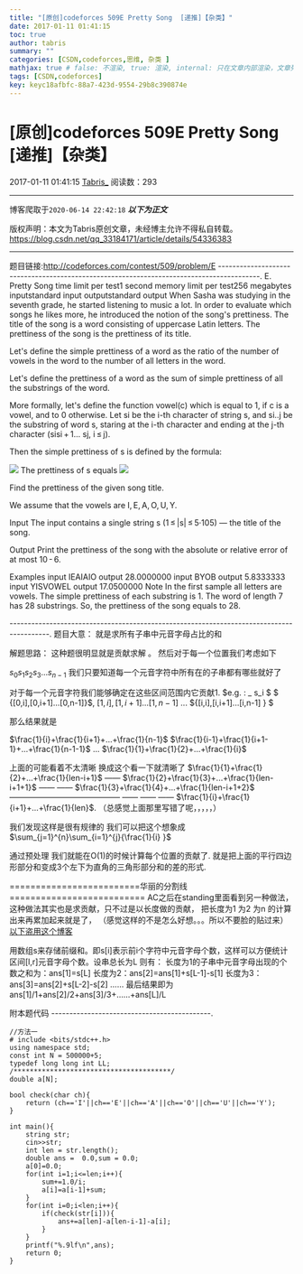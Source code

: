```yaml
---
title: "[原创]codeforces 509E Pretty Song  [递推]【杂类】"
date: 2017-01-11 01:41:15
toc: true
author: tabris
summary: ""
categories: [CSDN,codeforces,思维, 杂类 ]
mathjax: true # false: 不渲染, true: 渲染, internal: 只在文章内部渲染，文章列表中不渲染
tags: [CSDN,codeforces]
key: keyc18afbfc-88a7-423d-9554-29b8c390874e
---
```


# [原创]codeforces 509E Pretty Song  [递推]【杂类】

2017-01-11 01:41:15  [Tabris_](https://me.csdn.net/qq_33184171) 阅读数：293

---

博客爬取于`2020-06-14 22:42:18`
***以下为正文***

版权声明：本文为Tabris原创文章，未经博主允许不得私自转载。
https://blog.csdn.net/qq_33184171/article/details/54336383

<!-- more -->

---

题目链接:http://codeforces.com/contest/509/problem/E
-----------------------------------------------------------------------------------------.
E. Pretty Song
time limit per test1 second
memory limit per test256 megabytes
inputstandard input
outputstandard output
When Sasha was studying in the seventh grade, he started listening to music a lot. In order to evaluate which songs he likes more, he introduced the notion of the song's prettiness. The title of the song is a word consisting of uppercase Latin letters. The prettiness of the song is the prettiness of its title.

Let's define the simple prettiness of a word as the ratio of the number of vowels in the word to the number of all letters in the word.

Let's define the prettiness of a word as the sum of simple prettiness of all the substrings of the word.

More formally, let's define the function vowel(c) which is equal to 1, if c is a vowel, and to 0 otherwise. Let si be the i-th character of string s, and si..j be the substring of word s, staring at the i-th character and ending at the j-th character (sisi + 1... sj, i ≤ j).

Then the simple prettiness of s is defined by the formula:

![](http://codeforces.com/predownloaded/27/14/27145b36c09cc72c5deb69d6a300f48b844b6576.png)
The prettiness of s equals
![](http://codeforces.com/predownloaded/5c/1a/5c1a465eff7d8862a5715fbc7b5ef2f981542680.png)

Find the prettiness of the given song title.

We assume that the vowels are I, E, A, O, U, Y.

Input
The input contains a single string s (1 ≤ |s| ≤ 5·105) — the title of the song.

Output
Print the prettiness of the song with the absolute or relative error of at most 10 - 6.

Examples
input
IEAIAIO
output
28.0000000
input
BYOB
output
5.8333333
input
YISVOWEL
output
17.0500000
Note
In the first sample all letters are vowels. The simple prettiness of each substring is 1. The word of length 7 has 28 substrings. So, the prettiness of the song equals to 28.


-----------------------------------------------------------------------------------------.
题目大意：
就是求所有子串中元音字母占比的和

解题思路：
这种题很明显就是贡献求解 。
然后对于每一个位置我们考虑如下

$s_0s_1s_2s_3...s_{n-1}$
我们只要知道每一个元音字符中所有在的子串都有哪些就好了

对于每一个元音字符我们能够确定在这些区间范围内它贡献1.
$e.g. :  \_  s_i  $
$ {[0,i],[0,i+1]...[0,n-1]}$,
${[1,i],[1,i+1]...[1,n-1]}$
...
${[i,i],[i,i+1]...[i,n-1] } $

那么结果就是

$\frac{1}{i}+\frac{1}{i+1}+...+\frac{1}{n-1}$
$\frac{1}{i-1}+\frac{1}{i+1-1}+...+\frac{1}{n-1-1}$
...
$\frac{1}{1}+\frac{1}{2}+...+\frac{1}{i}$

上面的可能看着不太清晰
换成这个看一下就清晰了
$\frac{1}{1}+\frac{1}{2}+...+\frac{1}{len-i+1}$
—— $\frac{1}{2}+\frac{1}{3}+...+\frac{1}{len-i+1+1}$
—— —— $\frac{1}{3}+\frac{1}{4}+...+\frac{1}{len-i+1+2}$
——————————————
—— —— —— $\frac{1}{i}+\frac{1}{i+1}+...+\frac{1}{len}$.
（总感觉上面那里写错了呢，，，，，）

我们发现这样是很有规律的
我们可以把这个想象成
$\sum_{j=1}^{n}\sum_{i=1}^{j}{\frac{1}{i} }$

通过预处理
我们就能在O(1)的时候计算每个位置的贡献了.
就是把上面的平行四边形部分和变成3个左下为直角的三角形部分和的差的形式.

=========================华丽的分割线==========================
AC之后在standing里面看到另一种做法，
这种做法其实也是求贡献，只不过是以长度做的贡献，
把长度为1  为2 为n 的计算出来再累加起来就是了，
（感觉这样的不是怎么好想。。。所以不要脸的贴过来）
[以下盗用这个博客](http://blog.csdn.net/u014679804/article/details/44543833)

用数组s来存储前缀和。即s[i]表示前i个字符中元音字母个数，这样可以方便统计区间[l,r]元音字母个数。设串总长为L
则有：
长度为1的子串中元音字母出现的个数之和为：ans[1]=s[L]
长度为2：ans[2]=ans[1]+s[L-1]-s[1]
长度为3：ans[3]=ans[2]+s[L-2]-s[2]
……
最后结果即为 ans[1]/1+ans[2]/2+ans[3]/3+……+ans[L]/L

附本题代码
--------------------------------------------.
```
//方法一
# include <bits/stdc++.h>
using namespace std;
const int N = 500000+5;
typedef long long int LL;
/***************************************/
double a[N];

bool check(char ch){
    return (ch=='I'||ch=='E'||ch=='A'||ch=='O'||ch=='U'||ch=='Y');
}

int main(){
    string str;
    cin>>str;
    int len = str.length();
    double ans =  0.0,sum = 0.0;
    a[0]=0.0;
    for(int i=1;i<=len;i++){
        sum+=1.0/i;
        a[i]=a[i-1]+sum;
    }
    for(int i=0;i<len;i++){
        if(check(str[i])){
            ans+=a[len]-a[len-i-1]-a[i];
        }
    }
    printf("%.9lf\n",ans);
    return 0;
}

```
